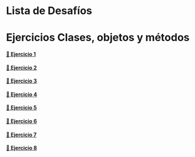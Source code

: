# Lista de Desafíos

# Ejercicios Clases, objetos y métodos



#### [🔗 Ejercicio 1](https://github.com/osobuxs/Tp-4-Rolling-JS/tree/main/Ej1#readme)

#### [🔗 Ejercicio 2](https://github.com/osobuxs/Tp-4-Rolling-JS/tree/main/Ej2#readme)

#### [🔗 Ejercicio 3](https://github.com/osobuxs/Tp-4-Rolling-JS/tree/main/Ej3#readme)

#### [🔗 Ejercicio 4](https://github.com/osobuxs/Tp-4-Rolling-JS/tree/main/Ej4#readme)

#### [🔗 Ejercicio 5](https://github.com/osobuxs/Tp-4-Rolling-JS/tree/main/Ej5#readme)

#### [🔗 Ejercicio 6](https://github.com/osobuxs/Tp-4-Rolling-JS/tree/main/Ej6#readme)

#### [🔗 Ejercicio 7](https://github.com/osobuxs/Tp-4-Rolling-JS/tree/main/Ej7#readme)

#### [🔗 Ejercicio 8](https://github.com/osobuxs/Tp-4-Rolling-JS/tree/main/Ej8#readme)










